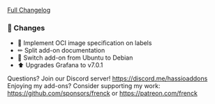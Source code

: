 [Full Changelog][changelog]

### 🔨  Changes

- 🔨 Implement OCI image specification on labels
- ✏ Split add-on documentation
- 🔨 Switch add-on from Ubuntu to Debian
- ⬆ Upgrades Grafana to v7.0.1

[changelog]: https://github.com/hassio-addons/addon-grafana/compare/v4.2.1...v5.0.0

Questions? Join our Discord server! https://discord.me/hassioaddons
Enjoying my add-ons? Consider supporting my work:
https://github.com/sponsors/frenck or https://patreon.com/frenck